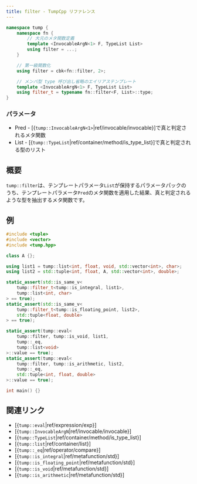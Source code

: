 ```yaml
---
title: filter - TumpCpp リファレンス
---
```


```cpp
namespace tump {
    namespace fn {
        // 大元のメタ関数定義
        template <InvocableArgN<1> F, TypeList List>
        using filter = ...;
    }

    // 第一級関数化
    using filter = cbk<fn::filter, 2>;

    // メンバ型 type 呼び出し省略のエイリアステンプレート
    template <InvocableArgN<1> F, TypeList List>
    using filter_t = typename fn::filter<F, List>::type;
}
```

### パラメータ

- Pred - [{`tump::InvocableArgN<1>`|ref/invocable/invocable}]で真と判定されるメタ関数
- List - [{`tump::TypeList`|ref/container/method/is_type_list}]で真と判定される型のリスト

## 概要

`tump::filter`は、テンプレートパラメータ`List`が保持するパラメータパックのうち、テンプレートパラメータ`Pred`のメタ関数を適用した結果、真と判定されるような型を抽出するメタ関数です。

## 例

```cpp
#include <tuple>
#include <vector>
#include <tump.hpp>

class A {};

using list1 = tump::list<int, float, void, std::vector<int>, char>;
using list2 = std::tuple<int, float, A, std::vector<int>, double>;

static_assert(std::is_same_v<
    tump::filter_t<tump::is_integral, list1>,
    tump::list<int, char>
> == true);
static_assert(std::is_same_v<
    tump::filter_t<tump::is_floating_point, list2>,
    std::tuple<float, double>
> == true);

static_assert(tump::eval<
    tump::filter, tump::is_void, list1,
    tump::_eq,
    tump::list<void>
>::value == true);
static_assert(tump::eval<
    tump::filter, tump::is_arithmetic, list2,
    tump::_eq,
    std::tuple<int, float, double>
>::value == true);

int main() {}
```

## 関連リンク

- [{`tump::eval`|ref/expression/exp}]
- [{`tump::InvocableArgN`|ref/invocable/invocable}]
- [{`tump::TypeList`|ref/container/method/is_type_list}]
- [{`tump::list`|ref/container/list}]
- [{`tump::_eq`|ref/operator/compare}]
- [{`tump::is_integral`|ref/metafunction/std}]
- [{`tump::is_floating_point`|ref/metafunction/std}]
- [{`tump::is_void`|ref/metafunction/std}]
- [{`tump::is_arithmetic`|ref/metafunction/std}]
